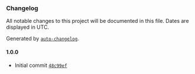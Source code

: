 ### Changelog

All notable changes to this project will be documented in this file. Dates are displayed in UTC.

Generated by [`auto-changelog`](https://github.com/CookPete/auto-changelog).

#### 1.0.0

- Initial commit [`48c99ef`](https://github.com/godotlauncher/launcher/commit/48c99eff6764bab1f48bdc2028a699ac8444c0be)
